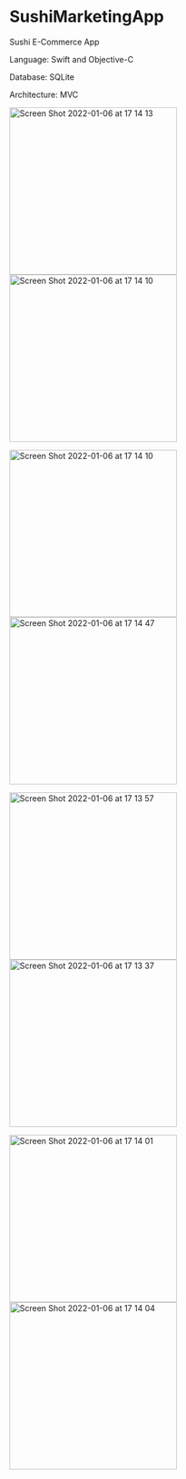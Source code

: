 # SushiMarketingApp

Sushi E-Commerce App


Language:
Swift and
Objective-C

Database:
SQLite

Architecture: MVC


<img width="295" alt="Screen Shot 2022-01-06 at 17 14 13" src="https://user-images.githubusercontent.com/83357398/148396284-fc529a48-50bd-491b-9e0a-c700aec71a09.png"><img width="295" alt="Screen Shot 2022-01-06 at 17 14 10" src="https://user-images.githubusercontent.com/83357398/148396271-928e081d-9a28-4bf6-a741-11f4c893c8fc.png">


<img width="295" alt="Screen Shot 2022-01-06 at 17 14 10" src="https://user-images.githubusercontent.com/83357398/148396319-a0b5f5d8-a055-428f-a851-41f0289e13f7.png"><img width="295" alt="Screen Shot 2022-01-06 at 17 14 47" src="https://user-images.githubusercontent.com/83357398/148396327-4160e485-ea56-4688-bf12-8c1e36da8011.png">


<img width="295" alt="Screen Shot 2022-01-06 at 17 13 57" src="https://user-images.githubusercontent.com/83357398/148396390-51aa4f9a-5ed0-4851-a37f-0c85b1febc77.png"><img width="295" alt="Screen Shot 2022-01-06 at 17 13 37" src="https://user-images.githubusercontent.com/83357398/148396365-ea5a23bb-1128-4365-a2f0-ae791b2d90de.png">

<img width="295" alt="Screen Shot 2022-01-06 at 17 14 01" src="https://user-images.githubusercontent.com/83357398/148396451-67ee5922-2010-4a54-b16f-85a8be437c6c.png"><img width="295" alt="Screen Shot 2022-01-06 at 17 14 04" src="https://user-images.githubusercontent.com/83357398/148396465-e4b49783-83a6-4a19-b93f-a0923e918411.png">
